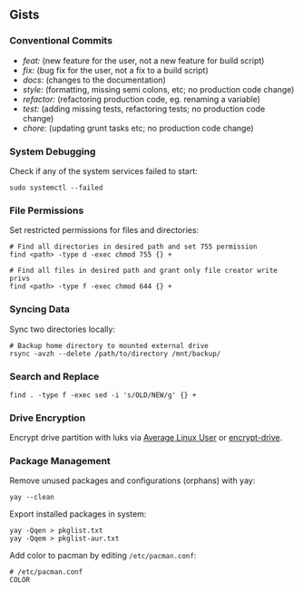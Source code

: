 ## Gists

### Conventional Commits

- *feat:* (new feature for the user, not a new feature for build script)
- *fix:* (bug fix for the user, not a fix to a build script)
- *docs:* (changes to the documentation)
- *style:* (formatting, missing semi colons, etc; no production code change)
- *refactor:* (refactoring production code, eg. renaming a variable)
- *test:* (adding missing tests, refactoring tests; no production code change)
- *chore:* (updating grunt tasks etc; no production code change)


### System Debugging

Check if any of the system services failed to start:

```shell
sudo systemctl --failed
```

### File Permissions

Set restricted permissions for files and directories:

```shell
# Find all directories in desired path and set 755 permission
find <path> -type d -exec chmod 755 {} +

# Find all files in desired path and grant only file creator write privs
find <path> -type f -exec chmod 644 {} +
```

### Syncing Data

Sync two directories locally:

```shell
# Backup home directory to mounted external drive
rsync -avzh --delete /path/to/directory /mnt/backup/
```

### Search and Replace

```shell
find . -type f -exec sed -i 's/OLD/NEW/g' {} +
```

### Drive Encryption

Encrypt drive partition with luks via [Average Linux User](https://www.youtube.com/watch?v=ch-wzDyo-wU) or [encrypt-drive](./help/guides/encrypt-drive.txt).


### Package Management

Remove unused packages and configurations (orphans) with yay:

```shell
yay --clean
```
Export installed packages in system:

```shell
yay -Qqen > pkglist.txt
yay -Qqem > pkglist-aur.txt
```

Add color to pacman by editing `/etc/pacman.conf`:

```shell
# /etc/pacman.conf
COLOR
```
